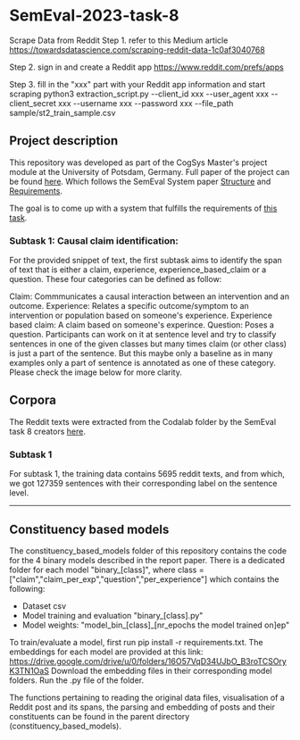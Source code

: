 # SemEval-2023-task-8

Scrape Data from Reddit
Step 1. refer to this Medium article
https://towardsdatascience.com/scraping-reddit-data-1c0af3040768

Step 2. sign in and create a Reddit app
https://www.reddit.com/prefs/apps

Step 3. fill in the "xxx" part with your Reddit app information and start scraping
python3 extraction_script.py --client_id xxx --user_agent xxx --client_secret xxx --username xxx --password xxx --file_path sample/st2_train_sample.csv


## Project description 

This repository was developed as part of the CogSys Master's project module at the University of Potsdam, Germany. Full paper of the project can be found [here](https://www.overleaf.com/project/63737db61470cc4405a391c3). Which follows the SemEval System paper [Structure](https://semeval.github.io/system-paper-template.html) and [Requirements](https://semeval.github.io/paper-requirements.html).

The goal is to come up with a system that fulfills the requirements of [this task](https://causalclaims.github.io/).


### Subtask 1: Causal claim identification:
For the provided snippet of text, the first subtask aims to identify the span of text that is either a claim, experience, experience_based_claim or a question. These four categories can be defined as follow:

Claim: Commmunicates a causal interaction between an intervention and an outcome.
Experience: Relates a specific outcome/symptom to an intervention or population based on someone's experience.
Experience based claim: A claim based on someone's experince.
Question: Poses a question.
Participants can work on it at sentence level and try to classify sentences in one of the given classes but many times claim (or other class) is just a part of the sentence. But this maybe only a baseline as in many examples only a part of sentence is annotated as one of these category. Please check the image below for more clarity.


## Corpora 

The Reddit texts were extracted from the Codalab folder by the SemEval task 8 creators [here](https://codalab.lisn.upsaclay.fr/competitions/6948?secret_key=0eb18fd8-c847-4738-956c-f0f19fe3692e#participate-get_starting_kit). 

### Subtask 1
For subtask 1, the training data contains 5695 reddit texts, and from which, we got 127359 sentences with their corresponding label on the sentence level.


-----------------------------
## Constituency based models 

The constituency_based_models folder of this repository contains the code for the 4 binary models described in the report paper.
There is a dedicated folder for each model "binary_[class]", where class = ["claim","claim_per_exp","question","per_experience"] which contains the following:

<ul>
  <li>Dataset csv </li>
  <li>Model training and evaluation "binary_[class].py" </li>
  <li>Model weights: "model_bin_[class]_[nr_epochs the model trained on]ep"</li>
</ul>

To train/evaluate a model, first run pip install -r requirements.txt. The embeddings for each model are provided at this link: https://drive.google.com/drive/u/0/folders/16O57VqD34UJbO_B3roTCSOryK3TN1OaS
Download the embedding files in their corresponding model folders.
Run the .py file of the folder.

The functions pertaining to reading the original data files, visualisation of a Reddit post and its spans, the parsing and embedding of posts and their constituents can be found in the parent directory (constituency_based_models). 
